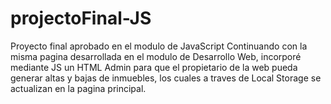 # projectoFinal-JS
Proyecto final aprobado en el modulo de JavaScript
Continuando con la misma pagina desarrollada en el modulo de Desarrollo Web, incorporé mediante JS un HTML Admin para que el propietario de la web pueda generar altas y bajas de inmuebles, los cuales a traves de Local Storage se actualizan en la pagina principal.
